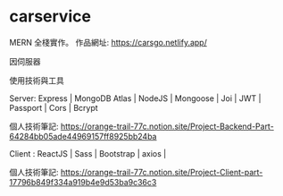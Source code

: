 # carservice
MERN 全棧實作。
作品網址:
https://carsgo.netlify.app/

因伺服器

使用技術與工具

Server:
Express | MongoDB Atlas | NodeJS | Mongoose | Joi | JWT | Passport | Cors | Bcrypt 

個人技術筆記:
https://orange-trail-77c.notion.site/Project-Backend-Part-64284bb05ade44969157ff8925bb24ba

Client :
ReactJS | Sass | Bootstrap | axios |

個人技術筆記:
https://orange-trail-77c.notion.site/Project-Client-part-17796b849f334a919b4e9d53ba9c36c3


